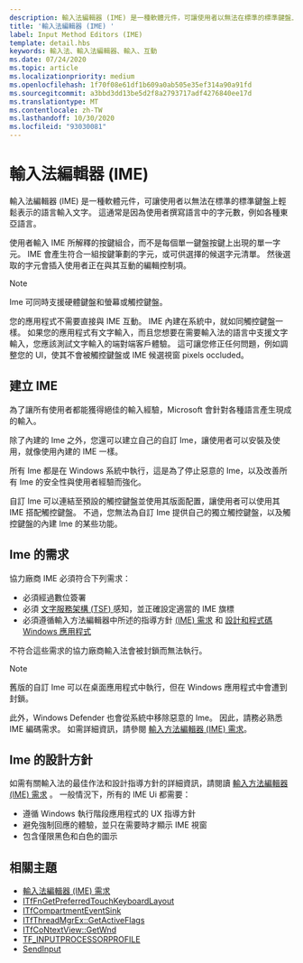 ```yaml
---
description: 輸入法編輯器 (IME) 是一種軟體元件，可讓使用者以無法在標準的標準鍵盤上輕鬆表示的語言輸入文字。
title: '輸入法編輯器 (IME) '
label: Input Method Editors (IME)
template: detail.hbs
keywords: 輸入法、輸入法編輯器、輸入、互動
ms.date: 07/24/2020
ms.topic: article
ms.localizationpriority: medium
ms.openlocfilehash: 1f70f08e61df1b609a0ab505e35ef314a90a91fd
ms.sourcegitcommit: a3bbd3dd13be5d2f8a2793717adf4276840ee17d
ms.translationtype: MT
ms.contentlocale: zh-TW
ms.lasthandoff: 10/30/2020
ms.locfileid: "93030081"
---
```

# <a name="input-method-editors-ime"></a>輸入法編輯器 (IME) 

輸入法編輯器 (IME) 是一種軟體元件，可讓使用者以無法在標準的標準鍵盤上輕鬆表示的語言輸入文字。 這通常是因為使用者撰寫語言中的字元數，例如各種東亞語言。

使用者輸入 IME 所解釋的按鍵組合，而不是每個單一鍵盤按鍵上出現的單一字元。 IME 會產生符合一組按鍵筆劃的字元，或可供選擇的候選字元清單。 然後選取的字元會插入使用者正在與其互動的編輯控制項。

> [!NOTE]
> Ime 可同時支援硬體鍵盤和螢幕或觸控鍵盤。

您的應用程式不需要直接與 IME 互動。 IME 內建在系統中，就如同觸控鍵盤一樣。 如果您的應用程式有文字輸入，而且您想要在需要輸入法的語言中支援文字輸入，您應該測試文字輸入的端對端客戶體驗。 這可讓您修正任何問題，例如調整您的 UI，使其不會被觸控鍵盤或 IME 候選視窗 pixels occluded。

## <a name="creating-an-ime"></a>建立 IME

為了讓所有使用者都能獲得絕佳的輸入經驗，Microsoft 會針對各種語言產生現成的輸入。

除了內建的 Ime 之外，您還可以建立自己的自訂 Ime，讓使用者可以安裝及使用，就像使用內建的 IME 一樣。

所有 Ime 都是在 Windows 系統中執行，這是為了停止惡意的 Ime，以及改善所有 Ime 的安全性與使用者經驗而強化。

自訂 Ime 可以連結至預設的觸控鍵盤並使用其版面配置，讓使用者可以使用其 IME 搭配觸控鍵盤。 不過，您無法為自訂 Ime 提供自己的獨立觸控鍵盤，以及觸控鍵盤的內建 Ime 的某些功能。

## <a name="requirements-for-imes"></a>Ime 的需求

協力廠商 IME 必須符合下列需求：

- 必須經過數位簽署
- 必須 [文字服務架構 (TSF) ](/windows/win32/tsf/text-services-framework) 感知，並正確設定適當的 IME 旗標
- 必須遵循輸入方法編輯器中所述的指導方針 [ (IME) 需求](input-method-editor-requirements.md) 和 [設計和程式碼 Windows 應用程式](../index.md)

不符合這些需求的協力廠商輸入法會被封鎖而無法執行。

> [!NOTE]
> 舊版的自訂 Ime 可以在桌面應用程式中執行，但在 Windows 應用程式中會遭到封鎖。

此外，Windows Defender 也會從系統中移除惡意的 Ime。 因此，請務必熟悉 IME 編碼需求。 如需詳細資訊，請參閱 [輸入方法編輯器 (IME) 需求](input-method-editor-requirements.md)。

## <a name="design-guidelines-for-imes"></a>Ime 的設計方針

如需有關輸入法的最佳作法和設計指導方針的詳細資訊，請閱讀 [輸入方法編輯器 (IME) 需求](input-method-editor-requirements.md) 。 一般情況下，所有的 IME Ui 都需要：

- 遵循 Windows 執行階段應用程式的 UX 指導方針
- 避免強制回應的體驗，並只在需要時才顯示 IME 視窗
- 包含僅限黑色和白色的圖示

## <a name="related-topics"></a>相關主題

- [輸入法編輯器 (IME) 需求](input-method-editor-requirements.md)
- [ITfFnGetPreferredTouchKeyboardLayout](/windows/win32/api/ctffunc/nn-ctffunc-itffngetpreferredtouchkeyboardlayout)
- [ITfCompartmentEventSink](/windows/win32/api/msctf/nn-msctf-itfcompartmenteventsink)
- [ITfThreadMgrEx::GetActiveFlags](/windows/win32/api/msctf/nf-msctf-itfthreadmgrex-getactiveflags)
- [ITfCoNtextView::GetWnd](/windows/win32/api/msctf/nf-msctf-itfcontextview-getwnd)
- [TF_INPUTPROCESSORPROFILE](/windows/win32/api/msctf/ns-msctf-tf_inputprocessorprofile)
- [SendInput](/windows/win32/api/winuser/nf-winuser-sendinput)
